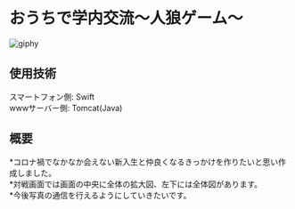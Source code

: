 おうちで学内交流〜人狼ゲーム〜
========================

![giphy](https://user-images.githubusercontent.com/75403424/144698706-69af9517-383b-49f9-bd0f-8de241e03225.gif)

使用技術  
------
スマートフォン側: Swift  
wwwサーバー側: Tomcat(Java)  

概要  
---
*コロナ禍でなかなか会えない新入生と仲良くなるきっかけを作りたいと思い作成しました。  
*対戦画面では画面の中央に全体の拡大図、左下には全体図があります。   
*今後写真の通信を行えるようにしていきたいです。
